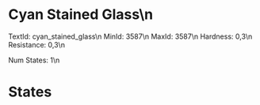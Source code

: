 # Cyan Stained Glass\n
TextId: cyan_stained_glass\n
MinId: 3587\n
MaxId: 3587\n
Hardness: 0,3\n
Resistance: 0,3\n

Num States: 1\n
# States
```

```
